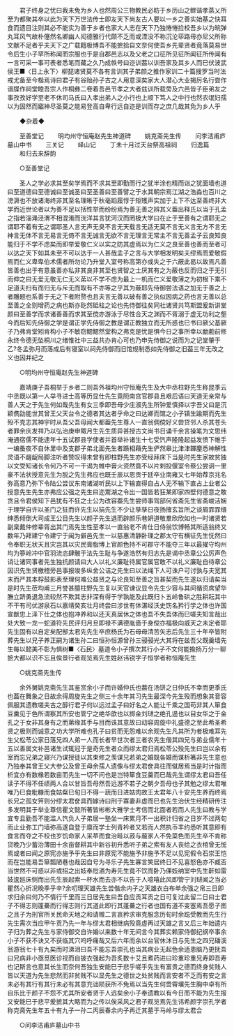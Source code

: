 <!-- { "loadSidebar": true } -->
　　君子终身之忧曰我未免为乡人也然周公三物教民必昉于乡历山之鳏谐孝蒸乂所至为都聚其卒以此为天下万世法传士即友天下尚友古人要以一乡之善实始基之快耳食而遗目注则其必不能实为善于乡者也家大人志在天下乃独惓惓捡校吾乡以为皖弹丸耳风气故朴僿然名卿幽人闳德雅行代颇不乏而或湮没不称沉沦荜路毋亦尼父所称文献不足者乎夫天下之广载籍极博吾不能摭拾自文奈何使吾乡先辈贤者竟落莫易世令后生小子罕所称闻而宗服也于是自郡邑志以及父老之口征所见征所闻征所传闻有一言可采一事可表者悉笔而藏之久乃成帙号曰迩训葢以训吾家及其乡人而巳伏波武侯王■〈日上永下〉柳琵诸贤莫不各有言训其子弟颜之推作家训二十篇搜罗当时法戒尤备至今楷焉诗曰君子有谷贻孙子古之人用意深矣家大人潜心大业揭厉名行尝作谱牒作祠堂睦吾宗人作桐彝二卷着吾邑节孝之大者兹训所载旁及六邑皆子臣弟友之事孜孜好学至老不休司马氏曰入孝出弟人之小行也上顺下笃人之中行也然农氓妇孺以为固然而竆神尽圣莫之能易登高自卑行远自迩是训而存之庶几哉其免为乡人乎 

　　◆杂着◆ 

　　至善堂记 
　　明均州守恒庵赵先生神道碑 
　　姚克斋先生传 
　　问李洁甫庐墓山中书 
　　三关记 
　　峄山记 
　　丁未十月过天台祭高祖祠 
　　归逸篇 
　　和归去来辞韵 

　　○至善堂记 

　　圣人之学必求其至矣学焉而不求其至即勤而行之犹半涂也精而诣之犹面墙也道曰至道德曰至德诚曰至诚圣曰至圣善曰至善譬之于水其朝宗焉江湖之浩淼也百川之滂湃也不放诸海终非其至名理晰于秋毫蹈履惇于矩矱声实加于上下不达至善终非大学而近世论者以为善不足以括性举而纷纷焉为善无善之辨其义葢出释氏以当于孔孟之指若淄渑泾渭不相混淆而洸洋其言犹河汉而罔极大学曰在止于至善有之谓耶无之谓耶不着有无之谓耶圣人言无声无臭不言无天载言无适无莫不言无义言无方不言无神言无体不言无易言无倚不言无诚言无欲不言无理言无常主不言无善孟子云良知良能归于不学不虑矣而即举爱敬仁义以实之防其虚焉以为仁义之良至善也善而至者可以达之天下如其未至不可以达于一人甚哉孟子之言与大学相发明矣夫缪焉而爱敬假焉而仁义卑卑伯术儒者所勿论乃升堂入室号称高第亦或失之于六蔽此曷以故焉凡善皆善也出于有意虽善亦私非其良非其至也贤智之士厌其有之为蔽也反而归之于无引而伸之曰无爱无敬无仁无义苐以不学不虑为最上一机而仁义爱敬薄之为初根下乘不足道夫扫有而归无与斥无而取有不亦等之乎其为蔽耶先侍御尝法语之加无于善之上者雕题也系善于无之下者附赘也且夫言无善以破有善之执似因病之药也言无善以总至善之全则增药之病也斯亦矻然砥柱之论也先侍御往矣同社诸贤共笃斯盟爰新讲堂颜曰至善学而求诸善善而求其至傥亦游泳于尽性合天之渊而不胥溺于虚无功利之壑今而后知先侍御之学是谓正学先侍御之教是谓正教独立而无所惑也巳书曰厥父基厥子乃弗肯堂矧肯构小子不敏窃鳃鳃然堂构之弗克是忧是惧今日之事所幸以勔勴前修永终令德无坠桐川之绪惟社中三益共办肯心可也乃申先侍御之说而为之记堂肇于乙?冬孟弥月而落成后有寝室以祠先侍御而旧馆规制悉如先侍御之旧葢三年无改之义也因并纪之 

　　○明均州守恒庵赵先生神道碑 

　　嘉靖庚子吾桐举于乡者二则吾外祖均州守恒庵先生及大中丞柱野先生称昆季云中丞既以第一人举寻进士高等历显仕先生竟阨南宫官郡县且艰后语曰天道无亲常与善人天之于先生何如哉先生有女三季即吾母少庄淑先生所钟爱慎择以字吾父曰是沉颖儁劭能世其曾王父天台令之德者其达者乎命之曰达卿而馆之小子镇生踰期而先生殁不克志其神宇时从吾父吾母闻大都葢先生尊人一直翁倜傥好义尝贷邻人杀其苍头者罪余庆发祥乃以弘治庚申陬月生先生质异甚授古文尚书日诵千余言操笔为文思纬淹通宿儒不能逮年十五试郡县学使者并首举补诸生十七受饩声隆隆起益发愤下帷手一编蚤夜不自休里中及支郡子弟北面先生者踬相藉先生俨然皋比津津韗麈悉神解性灵语不龌龊局脚注听者赞叹得未曾有即柱野先生亦受经拜床下当是时先生家故贫独以文受知诸长令何乃不可一干谒为帷中膏火资然竟不以片剌投偃室令蔡公尝诇一里豪不法状授意先生为脱之先生弗应也既壬辰以恩贡于廷卒业南雍又七年始荐京兆名弥高意乃弥下令陆公尝议东南诸湖听民以上下输直得自占人无不输下直占上业者公授意先生先生亦弗应公强之先生曰迩鬻湖之令出一国皆若狂某即家四壁何德意之敢贪且令君侯知下邑犹有不狂之士公为改容葢先生尝师事驾部何省斋先生省斋峻洁娴于理学自许以圣门之狂而许先生以狷先生不少让孳孳日夜扬搉玄旨所之谈屑霏霏缙绅悉倾倒大司成王公目先生以颜子先生退而辟颜乐巷妍道敬羣欣欣如也一时诸贤若副臬戴仲修辈胥出其门焉先生性至孝以一直翁老不肯仕日侍翁饮博畅其所适翁终又数年乃拜建宁令建宁于闽为僻邑先生一以慈惠清静卧理之郡太守有横征先生怃然曰令奉职无状天且灾岂其以灾民膏脂博上官颜色持不可郡守不能夺三年以最擢守均州均为篸岭冲中官羽流恣肆骳于法先生耻与争遂浩然有归志先是谒中丞章公公厉声色诮让诸同事者先生独抗颜请曰大人以礼义廉耻待属官属官敢不以礼义廉耻自待章公因识先生贤檄稽旁邑事报竣多纵舍公诘之先生曰以法绳下人可诛户可讨孰与夫宽其末而严其本桴鼓影表至理何难公益贤之与论良知至善之旨甚契而先生遂以归请矣当是时先生莅均甫三月誉甚膻柱野先生复以天官谏议显令先生少容与其间循资席望华膴立跻勇退急流较然不欺其志非深有得于学孰能及此既归卜五岭鲁硔之胜耕耘其中不干有司优游泉石以嘉靖癸亥壮月终尝曰涉世有体湛经沃史饬名矜行学之体也许国宣猷忠上泽下仕之体也抱冲养和以还天真居休之体也吾不失吾体而巳嗟夫知言哉出处大致一龙一蛇道符先民评归月旦即禄不满德胤啬于身傥亦福极向威天之未定者耶先生固有以自定矣配郜太君先先生卒庶杨氏为石母母清苦矢志后先生三十年卒皆附葬先生以兄子养正嗣为诸生孙二曰恒孙恒源曾孙三骎骎光大其将在兹吾父既羹墙先生每以懿美不彰为惧树■〈石民〉墓道令小子撰次其行小子不文何能揄扬万分一聊摭大都以识不忘且俟景行者观览焉先生姓赵讳锐字子恒学者称恒庵先生 

　　○姚克斋先生传 

　　余外舅姚克斋先生其鉴赏余小子而许婚仲氏也葢在汤饼之日仲氏不幸而更季氏也葢在舞象之日故余得周旋先生之侧三十余年其习先生最深今先生殁而想象其音容佩服其遗教嗟夫古之醇行君子何以远过孟子曰好名之人能让千乘之国苟非其人箪食豆羹见于色所谓察其所安也管宁之绝华歆也以掷金刘琎之绝孔逷也以目女华之于金孔之于女非其身有之而苐缘其手与目而诛其意故曰动容周旋中礼盛德之至此希圣希贤之极则而诚意之功大学所难也孔子曰贫而无怨难以余观先生凡其所为者极难耳先生父松苓公家日落兄四人弟一人而长者早世次者三者农先生偕其四兄与弟业儒年十五以善属文补邑诸生试辄冠于是奇先生者众而缪太君归焉松苓公殁先生曰岂以余有室而忘兄弟之寝兴乃谋授徒以其束修之羡谋兄若弟之婚既各婚而谋析箸非先生意也乃独奉其曾王父大参公及曾王母余孺人遗像与缪太君奁具往而僦居焉当是时计指而析宜亦有数椽若数亩而先生一切不问也是岂特箪食豆羹而巳哉先生谓缪太君曰吾任读子不得不任绩两人合以甘旨吾母然吾远游不若子之朝夕吾母也子其勉之缪太君唯唯乃巳食粃糠而食姑粲巳旬日不得一蔬而日进姑肉故王太君年八十安先生养而终焉长兄之孤女笄则分缪太君奁具而嫁诗曰刑于寡妻非虚而巳也先生治伏生经精研传注多发明其于举业尊信瞿文懿所著皆彬彬大雅学士考信而北面者若而人先生曰教与学宜专且勤吾不能滥人饩负人子弟居一塾坐一床累月不一出积计归省之日岁不过两旬而止业弥工门墙弥高遂自登于廪而学士列青衿者又若而人然执币丰约悉听其意即有食言而夺之不校也岁饥命家人采苹而食治畦以菽与菔家人不免菜色而先生卒不肯称贷晚乃少蓄治薄田十余亩督耕其中新谷初升悉听子弟之索有友人丧给之衣棺曾无恡焉或者曰闻之原宪亦施予乎先生曰非原宪不能施予非施予不足以见宪假令石崇王恺而在岂能易吾箪瓢陋巷也哉因自号为寻乐子先生寡言笑居终日不见喜怒色亦不臧否当世然不可惑以非或招之出妓奉卮酒为寿先生竟不饮而卧乃倮妓纳室中先生鼾如雷妓逡廵床侧而出先生辰起索一杯水而去亦不以告于人噫嘻此风即管宁刘琎闻之当必瞿然心折况晚季乎辛?余叨理天雄先生尝偕余内子之天雄衣白布单余强之帛三日即求归余曰何乃不情行千里而三日居先生曰吾自应贡耳贡之日可复过此留二日曰士君子不得志则蓬虆而行得志则行其道此即行其蓬虆之行者也国有道不变塞焉吾愿子图之且子为刑官所关民命天地之和请赠二言哀矜求审克服念历旬时余跽受教而先生行先生需次当应甲午贡乃先一年与缪太君相继病殁竟虚再过天雄之言又后三年始遣内子归为葬之先生与家侍御交自许婚以来数十年无间言今其葬实赖家侍御纪纲卒事余小子不获不诀又不获临其穴呜呼痛哉又后六年而余以台官休沐日与先生之四兄磻溪翁游翁七十有九矣而时涕泪曰吾不能忘吾崇孔也当其病业无起色余适患脑乃更抚吾曰兄病非小亟觅医诊视而自披衣强起为吾炙数十艾且煮药进曰珍重珍重兄寿即吾寿也记斯言也意其长生而奈何吾独生安能巳于悲乎嗟乎先生有富贵之德而终身贫贱人皆以天道为先生悲然而非贫贱不以显先生之德世之处贫贱而言安者不乏而有安之言未必有其行有其行未必有其意充诎陨获所不免焉以当先生何啻霄壤先生胸中卓有所自乐比于颜子不怨不尤其所安者贤于人远矣余小子奉遗教以有今日而不能为先生报又安能巳于悲平爰摭其大略而为之传以俟采风之君子观览焉先生讳希颜字崇孔学者称克斋先生年五十有九子一孙二丙辰春余内子再迁其墓于马岭与缪太君合 

　　○问李洁甫庐墓山中书 

